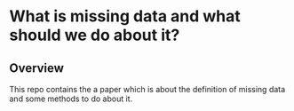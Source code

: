 # What is missing data and what should we do about it?

## Overview

This repo contains the a paper which is about the definition of missing data and some methods to do about it.
